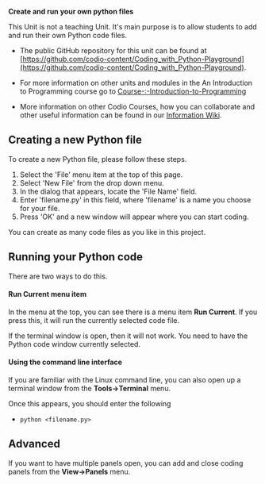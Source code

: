 **Create and run your own python files**

This Unit is not a teaching Unit. It's main purpose is to allow students to add and run their own Python code files.

- The public GitHub repository for this unit can be found at [https://github.com/codio-content/Coding_with_Python-Playground](https://github.com/codio-content/Coding_with_Python-Playground).

- For more information on other units and modules in the An Introduction to Programming course go to [Course-:-Introduction-to-Programming](https://github.com/codio-content/Information/wiki/Course-:-Introduction-to-Programming)

- More information on other Codio Courses, how you can collaborate and other useful information can be found in our [Information Wiki](https://github.com/codio-content/Information/wiki).


## Creating a new Python file
To create a new Python file, please follow these steps.

1. Select the 'File' menu item at the top of this page.
1. Select 'New File' from the drop down menu.
1. In the dialog that appears, locate the 'File Name' field.
1. Enter 'filename.py' in this field, where 'filename' is a name you choose for your file. 
1. Press 'OK' and a new window will appear where you can start coding.

You can create as many code files as you like in this project.

## Running your Python code
There are two ways to do this.

#### Run Current menu item
In the menu at the top, you can see there is a menu item **Run Current**. If you press this, it will run the currently selected code file. 

If the terminal window is open, then it will not work. You need to have the Python code window currently selected.

#### Using the command line interface
If you are familiar with the Linux command line, you can also open up a terminal window from the **Tools->Terminal** menu. 

Once this appears, you should enter the following

- `python <filename.py>`

## Advanced
If you want to have multiple panels open, you can add and close coding panels from the **View->Panels** menu. 



